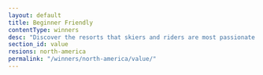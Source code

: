 ```yaml
---
layout: default
title: Beginner Friendly
contentType: winners
desc: "Discover the resorts that skiers and riders are most passionate about in North America."
section_id: value
resions: north-america
permalink: "/winners/north-america/value/"
---
```

